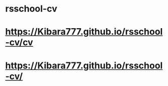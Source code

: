 # rsschool-cv
# https://Kibara777.github.io/rsschool-cv/cv
# https://Kibara777.github.io/rsschool-cv/

